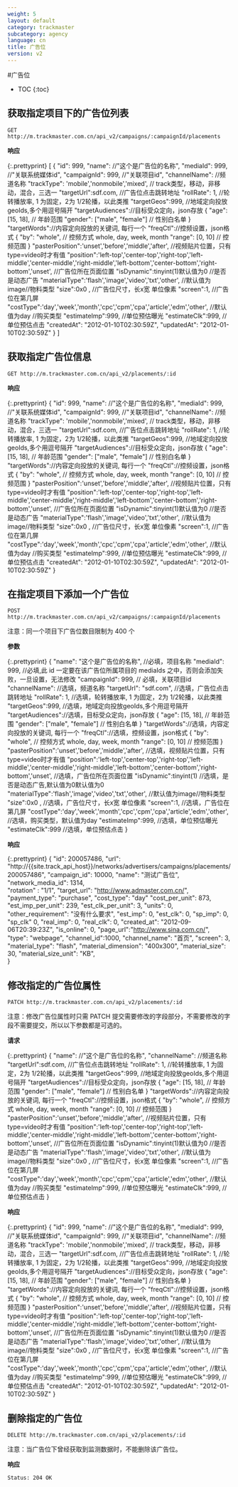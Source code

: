 ```yaml
---
weight: 5
layout: default
category: trackmaster
subcategory: agency
language: cn
title: 广告位
version: v2
---
```


#广告位

* TOC
{:toc}

## 获取指定项目下的广告位列表

    GET http://m.trackmaster.com.cn/api_v2/campaigns/:campaignId/placements

**响应**

{:.prettyprint}
    [
        {
        "id": 999,
        "name": //"这个是广告位的名称",
        "mediaId": 999, //"关联系统媒体id",
        "campaignId": 999, //"关联项目id",
        "channelName": //频道名称
        "trackType": 'mobile','nonmobile','mixed', // track类型，移动，非移动，混合，三选一
        "targetUrl":sdf.com, //广告位点击跳转地址
        "rollRate": 1, //轮转播放率, 1 为固定，2为 1/2轮播，以此类推
        "targetGeos":999, //地域定向投放geoIds,多个用逗号隔开
        "targetAudiences"://目标受众定向，json存放      {        "age": [15, 18], // 年龄范围        "gender": ["male", "female"] // 性别白名单      }
        "targetWords"://内容定向投放的关键词, 每行一个
        "freqCtl"://控频设置，json格式      {        "by": "whole", // 控频方式 whole, day, week, month        "range": [0, 10] // 控频范围      }
        "pasterPosition":'unset','before','middle','after', //视频贴片位置，只有type=video时才有值
        "position":'left-top','center-top','right-top','left-middle','center-middle','right-middle','left-bottom','center-bottom','right-bottom','unset', //广告位所在页面位置
        "isDynamic":tinyint(1)默认值为0 //是否是动态广告
        "materialType":'flash','image','video','txt','other', //默认值为image//物料类型
        "size":0x0 , //广告位尺寸，长x宽 单位像素
        "screen":1, //广告位在第几屏
        "costType":'day','week','month','cpc','cpm','cpa','article','edm','other', //默认值为day //购买类型
        "estimateImp":999, //单位预估曝光
        "estimateClk":999, //单位预估点击
        "createdAt": "2012-01-10T02:30:59Z",
        "updatedAt": "2012-01-10T02:30:59Z"
        }
    ]


## 获取指定广告位信息

    GET http://m.trackmaster.com.cn/api_v2/placements/:id

**响应**

{:.prettyprint}
        {
        "id": 999,
        "name": //"这个是广告位的名称",
        "mediaId": 999, //"关联系统媒体id",
        "campaignId": 999, //"关联项目id",
        "channelName": //频道名称
        "trackType": 'mobile','nonmobile','mixed', // track类型，移动，非移动，混合，三选一
        "targetUrl":sdf.com, //广告位点击跳转地址
        "rollRate": 1, //轮转播放率, 1 为固定，2为 1/2轮播，以此类推
        "targetGeos":999, //地域定向投放geoIds,多个用逗号隔开
        "targetAudiences"://目标受众定向，json存放      {        "age": [15, 18], // 年龄范围        "gender": ["male", "female"] // 性别白名单      }
        "targetWords"://内容定向投放的关键词, 每行一个
        "freqCtl"://控频设置，json格式      {        "by": "whole", // 控频方式 whole, day, week, month        "range": [0, 10] // 控频范围      }
        "pasterPosition":'unset','before','middle','after', //视频贴片位置，只有type=video时才有值
        "position":'left-top','center-top','right-top','left-middle','center-middle','right-middle','left-bottom','center-bottom','right-bottom','unset', //广告位所在页面位置
        "isDynamic":tinyint(1)默认值为0 //是否是动态广告
        "materialType":'flash','image','video','txt','other', //默认值为image//物料类型
        "size":0x0 , //广告位尺寸，长x宽 单位像素
        "screen":1, //广告位在第几屏
        "costType":'day','week','month','cpc','cpm','cpa','article','edm','other', //默认值为day //购买类型
        "estimateImp":999, //单位预估曝光
        "estimateClk":999, //单位预估点击
        "createdAt": "2012-01-10T02:30:59Z",
        "updatedAt": "2012-01-10T02:30:59Z"
        }

## 在指定项目下添加一个广告位

    POST http://m.trackmaster.com.cn/api_v2/campaigns/:campaignId/placements

注意：同一个项目下广告位数目限制为 400 个

**参数**

{:.prettyprint} 
    {
    "name": "这个是广告位的名称", //必填，项目名称
    "mediaId": 999, //必填,此 id 一定要在该广告位所属项目的 mediaIds 之中，否则会添加失败，一旦设置，无法修改
    "campaignId": 999, // 必填，关联项目id
    "channelName": //选填，频道名称
    "targetUrl": "sdf.com", //选填，广告位点击跳转地址
    "rollRate": 1, //选填，轮转播放率, 1 为固定，2为 1/2轮播，以此类推
    "targetGeos":999, //选填，地域定向投放geoIds,多个用逗号隔开
    "targetAudiences"://选填，目标受众定向，json存放      {        "age": [15, 18], // 年龄范围        "gender": ["male", "female"] // 性别白名单      }
    "targetWords"://选填，内容定向投放的关键词, 每行一个
    "freqCtl"://选填，控频设置，json格式      {        "by": "whole", // 控频方式 whole, day, week, month        "range": [0, 10] // 控频范围      }
    "pasterPosition":'unset','before','middle','after', //选填，视频贴片位置，只有type=video时才有值
    "position":'left-top','center-top','right-top','left-middle','center-middle','right-middle','left-bottom','center-bottom','right-bottom','unset', //选填，广告位所在页面位置
    "isDynamic":tinyint(1) //选填，是否是动态广告,默认值为0默认值为0
    "materialType":'flash','image','video','txt','other', //默认值为image//物料类型
    "size":0x0 , //选填，广告位尺寸，长x宽 单位像素
    "screen":1, //选填，广告位在第几屏
    "costType":'day','week','month','cpc','cpm','cpa','article','edm','other', //选填，购买类型，默认值为day
    "estimateImp":999, //选填，单位预估曝光
    "estimateClk":999 //选填，单位预估点击
    }
    
**响应**

{:.prettyprint}
    {
        "id": 200057486,
        "url": "http://{{site.track_api_host}}/networks/advertisers/campaigns/placements/200057486",
        "campaign_id": 10000,
        "name": "测试广告位",
        "network_media_id": 1314,    
        "rotation" : "1/1",
        "target_url": "http://www.admaster.com.cn/",
        "payment_type": "purchase",
        "cost_type": "day"
        "cost_per_unit": 873,
        "est_imp_per_unit": 239,
        "est_clk_per_unit": 3,
        "units": 0,
        "other_requirement": "没有什么要求",
        "est_imp": 0,
        "est_clk": 0,
        "sp_imp": 0,
        "sp_clk" 0,
        "real_imp": 0,
        "real_clk": 0,
        "created_at": "2012-09-06T20:39:23Z",
        "is_online": 0,
        "page_url":"http://www.sina.com.cn/",
        "type": "webpage",
        "channel_id":1000,
        "channel_name": "首页",
        "screen": 3,       
        "material_type": "flash",
        "material_dimension": "400x300",
        "material_size": 30,
        "material_size_unit": "KB",  
    }

## 修改指定的广告位属性

    PATCH http://m.trackmaster.com.cn/api_v2/placements/:id

注意：修改广告位属性时只需 PATCH 提交需要修改的字段部分，不需要修改的字段不需要提交，所以以下参数都是可选的。

**请求**

{:.prettyprint}
    {
    "name": //"这个是广告位的名称",
    "channelName": //频道名称
    "targetUrl":sdf.com, //广告位点击跳转地址
    "rollRate": 1, //轮转播放率, 1 为固定，2为 1/2轮播，以此类推
    "targetGeos":999, //地域定向投放geoIds,多个用逗号隔开
    "targetAudiences"://目标受众定向，json存放      {        "age": [15, 18], // 年龄范围        "gender": ["male", "female"] // 性别白名单      }
    "targetWords"://内容定向投放的关键词, 每行一个
    "freqCtl"://控频设置，json格式      {        "by": "whole", // 控频方式 whole, day, week, month        "range": [0, 10] // 控频范围      }
    "pasterPosition":'unset','before','middle','after', //视频贴片位置，只有type=video时才有值
    "position":'left-top','center-top','right-top','left-middle','center-middle','right-middle','left-bottom','center-bottom','right-bottom','unset', //广告位所在页面位置
    "isDynamic":tinyint(1)默认值为0 //是否是动态广告
    "materialType":'flash','image','video','txt','other', //默认值为image//物料类型
    "size":0x0 , //广告位尺寸，长x宽 单位像素
    "screen":1, //广告位在第几屏
    "costType":'day','week','month','cpc','cpm','cpa','article','edm','other', //默认值为day //购买类型
    "estimateImp":999, //单位预估曝光
    "estimateClk":999, //单位预估点击
    }

**响应**

{:.prettyprint}
    {
    "id": 999,
    "name": //"这个是广告位的名称",
    "mediaId": 999, //"关联系统媒体id",
    "campaignId": 999, //"关联项目id",
    "channelName": //频道名称
    "trackType": 'mobile','nonmobile','mixed', // track类型，移动，非移动，混合，三选一
    "targetUrl":sdf.com, //广告位点击跳转地址
    "rollRate": 1, //轮转播放率, 1 为固定，2为 1/2轮播，以此类推
    "targetGeos":999, //地域定向投放geoIds,多个用逗号隔开
    "targetAudiences"://目标受众定向，json存放      {        "age": [15, 18], // 年龄范围        "gender": ["male", "female"] // 性别白名单      }
    "targetWords"://内容定向投放的关键词, 每行一个
    "freqCtl"://控频设置，json格式      {        "by": "whole", // 控频方式 whole, day, week, month        "range": [0, 10] // 控频范围      }
    "pasterPosition":'unset','before','middle','after', //视频贴片位置，只有type=video时才有值
    "position":'left-top','center-top','right-top','left-middle','center-middle','right-middle','left-bottom','center-bottom','right-bottom','unset', //广告位所在页面位置
    "isDynamic":tinyint(1)默认值为0 //是否是动态广告
    "materialType":'flash','image','video','txt','other', //默认值为image//物料类型
    "size":0x0 , //广告位尺寸，长x宽 单位像素
    "screen":1, //广告位在第几屏
    "costType":'day','week','month','cpc','cpm','cpa','article','edm','other', //默认值为day //购买类型
    "estimateImp":999, //单位预估曝光
    "estimateClk":999, //单位预估点击
    "createdAt": "2012-01-10T02:30:59Z",
    "updatedAt": "2012-01-10T02:30:59Z"
    }
    
## 删除指定的广告位

    DELETE http://m.trackmaster.com.cn/api_v2/placements/:id

注意：当广告位下曾经获取到监测数据时，不能删除该广告位。

**响应**

    Status: 204 OK


